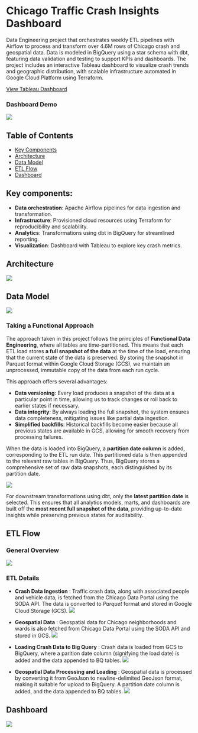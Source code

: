 # Chicago Traffic Crash Insights Dashboard

Data Engineering project that orchestrates weekly ETL pipelines with Airflow to process and transform over 4.6M rows of Chicago crash and geospatial data. Data is modeled in BigQuery using a star schema with dbt, featuring data validation and testing to support KPIs and dashboards. The project includes an interactive Tableau dashboard to visualize crash trends and geographic distribution, with scalable infrastructure automated in Google Cloud Platform using Terraform.

[View Tableau Dashboard](https://public.tableau.com/shared/5BNTZ4Q3G?:display_count=n&:origin=viz_share_link)

### Dashboard Demo
![](images/dashboard_demo.gif)

## Table of Contents
- [Key Components](#key-components)
- [Architecture](#architecture)
- [Data Model](#data-model)
- [ETL Flow](#etl-flow)
- [Dashboard](#dashboard)

## Key components:
- **Data orchestration**: Apache Airflow pipelines for data ingestion and transformation.
- **Infrastructure**: Provisioned cloud resources using Terraform for reproducibility and scalability.
- **Analytics**: Transformations using dbt in BigQuery for streamlined reporting.
- **Visualization**: Dashboard with Tableau to explore key crash metrics.

## Architecture
![](images/architecture.drawio.png)

## Data Model
![](images/datamodel.png)

### Taking a Functional Approach
The approach taken in this project follows the principles of **Functional Data Engineering**, where all tables are time-partitioned. This means that each ETL load stores **a full snapshot of the data** at the time of the load, ensuring that the current state of the data is preserved. By storing the snapshot in Parquet format within Google Cloud Storage (GCS), we maintain an unprocessed, immutable copy of the data from each run cycle.

This approach offers several advantages:
- **Data versioning**: Every load produces a snapshot of the data at a particular point in time, allowing us to track changes or roll back to earlier states if necessary.
- **Data integrity**: By always loading the full snapshot, the system ensures data completeness, mitigating issues like partial data ingestion.
- **Simplified backfills**: Historical backfills become easier because all previous states are available in GCS, allowing for smooth recovery from processing failures.

When the data is loaded into BigQuery, a **partition date column** is added, corresponding to the ETL run date. This partitioned data is then appended to the relevant raw tables in BigQuery. Thus, BigQuery stores a comprehensive set of raw data snapshots, each distinguished by its partition date.

![](images/bq_tables.png)

For downstream transformations using dbt, only the **latest partition date** is selected. This ensures that all analytics models, marts, and dashboards are built off the **most recent full snapshot of the data**, providing up-to-date insights while preserving previous states for auditability.

## ETL Flow

### General Overview
![](images/dag_dependencies.png)

### ETL Details
- **Crash Data Ingestion** : Traffic crash data, along with associated people and vehicle data, is fetched from the Chicago Data Portal using the SODA API. The data is converted to *Parquet* format and stored in Google Cloud Storage (GCS).
![](images/crash_to_gcs.png)

- **Geospatial Data** : Geospatial data for Chicago neighborhoods and wards is also fetched from Chicago Data Portal using the SODA API and stored in GCS.
![](images/geo_to_gcs.png)

- **Loading Crash Data to Big Query** : Crash data is loaded from GCS to BigQuery, where a parition date column (signifying the load date) is added and the data appended to BQ tables.
![](images/crash_to_gcp.png)

- **Geospatial Data Processing and Loading** : Geospatial data is processed by converting it from GeoJson to newline-delimited GeoJson format, making it suitable for upload to BigQuery. A partition date column is added, and the data appended to BQ tables.
![](images/geo_to_gcp.png)

## Dashboard
![](images/dashboard.png)
